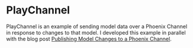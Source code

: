 # PlayChannel

PlayChannel is an example of sending model data over a Phoenix Channel in response to changes to that model.  I developed this example in parallel with the blog post [Publishing Model Changes to a Phoenix Channel](http://learningelixir.joekain.com/pushing-model-changes-to-a-phoenix-channel/).
